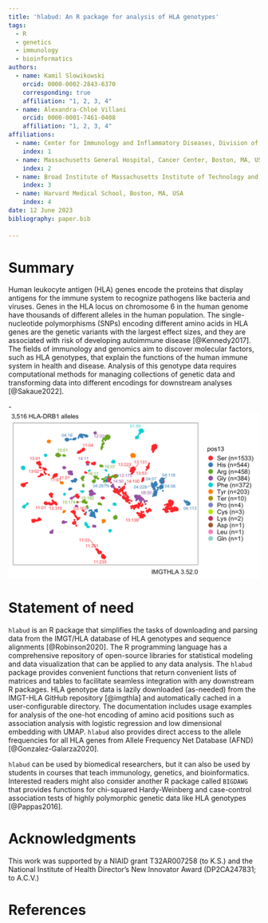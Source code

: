 ```yaml
---
title: 'hlabud: An R package for analysis of HLA genotypes'
tags:
  - R
  - genetics
  - immunology
  - bioinformatics
authors:
  - name: Kamil Slowikowski
	orcid: 0000-0002-2843-6370
	corresponding: true
    affiliation: "1, 2, 3, 4"
  - name: Alexandra-Chloé Villani
	orcid: 0000-0001-7461-0408
    affiliation: "1, 2, 3, 4"
affiliations:
  - name: Center for Immunology and Inflammatory Diseases, Division of Rheumatology, Allergy an Immunology, Department of Medicine, Massachusetts General Hospital, Boston, MA, USA
    index: 1
  - name: Massachusetts General Hospital, Cancer Center, Boston, MA, USA 
    index: 2
  - name: Broad Institute of Massachusetts Institute of Technology and Harvard, Cambridge, MA, USA
    index: 3
  - name: Harvard Medical School, Boston, MA, USA
	index: 4
date: 12 June 2023
bibliography: paper.bib

---
```


# Summary

Human leukocyte antigen (HLA) genes encode the proteins that display antigens for the immune system to recognize pathogens like bacteria and viruses.
Genes in the HLA locus on chromosome 6 in the human genome have thousands of different alleles in the human population.
The single-nucleotide polymorphisms (SNPs) encoding different amino acids in HLA genes are the genetic variants with the largest effect sizes, and they are associated with risk of developing autoimmune disease [@Kennedy2017].
The fields of immunology and genomics aim to discover molecular factors, such as HLA genotypes, that explain the functions of the human immune system in health and disease.
Analysis of this genotype data requires computational methods for managing collections of genetic data and transforming data into different encodings for downstream analyses [@Sakaue2022].

-![HLA-DRB1 genotypes embedded with UMAP](vignettes/articles/examples_files/figure-html/umap-pos13-1.png)


# Statement of need

`hlabud` is an R package that simplifies the tasks of downloading and parsing data from the IMGT/HLA database of HLA genotypes and sequence alignments [@Robinson2020].
The R programming language has a comprehensive repository of open-source libraries for statistical modeling and data visualization that can be applied to any data analysis.
The `hlabud` package provides convenient functions that return convenient lists of matrices and tables to facilitate seamless integration with any downstream R packages.
HLA genotype data is lazily downloaded (as-needed) from the IMGT-HLA GitHub repository [@imgthla] and automatically cached in a user-configurable directory.
The documentation includes usage examples for analysis of the one-hot encoding of amino acid positions such as association analysis with logistic regression and low dimensional embedding with UMAP.
`hlabud` also provides direct access to the allele frequencies for all HLA genes from Allele Frequency Net Database (AFND) [@Gonzalez-Galarza2020].

`hlabud` can be used by biomedical researchers, but it can also be used by students in courses that teach immunology, genetics, and bioinformatics.
Interested readers might also consider another R package called `BIGDAWG` that provides functions for chi-squared Hardy-Weinberg and case-control association tests of highly polymorphic genetic data like HLA genotypes [@Pappas2016].

# Acknowledgments

This work was supported by a NIAID grant T32AR007258 (to K.S.) and the National Institute of Health Director’s New Innovator Award (DP2CA247831; to A.C.V.)


# References


